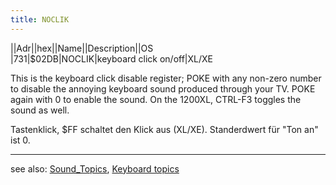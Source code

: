 ```yaml
---
title: NOCLIK
---
```

||Adr||hex||Name||Description||OS  
|731|$02DB|NOCLIK|keyboard click on/off|XL/XE  
  
This is the keyboard click disable register; POKE with any non-zero number to disable the annoying keyboard sound produced through your TV. POKE again with 0 to enable the sound. On the 1200XL, CTRL-F3 toggles the sound as well.  
  
  
Tastenklick, $FF schaltet den Klick aus (XL/XE). Standerdwert für "Ton an" ist 0.  
  
---
see also: [Sound_Topics](../Sound_Topics/index.md), [Keyboard topics](../Keyboard_topics/index.md)  
